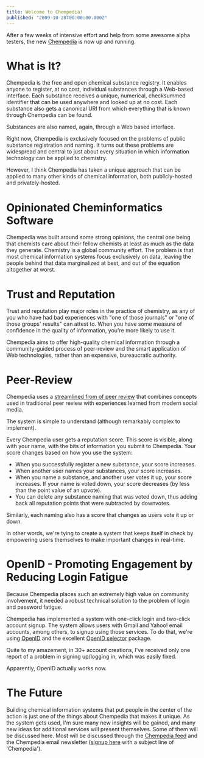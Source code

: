 ```yaml
---
title: Welcome to Chempedia!
published: "2009-10-28T00:00:00.000Z"
---
```


After a few weeks of intensive effort and help from some awesome alpha testers, the new [Chempedia](http://chempedia.com) is now up and running.

# What is It?

Chempedia is the free and open chemical substance registry. It enables anyone to register, at no cost, individual substances through a Web-based interface. Each substance receives a unique, numerical, checksummed identifier that can be used anywhere and looked up at no cost. Each substance also gets a canonical URI from which everything that is known through Chempedia can be found.

Substances are also named, again, through a Web based interface.

Right now, Chempedia is exclusively focused on the problems of public substance registration and naming. It turns out these problems are widespread and central to just about every situation in which information technology can be applied to chemistry.

However, I think Chempedia has taken a unique approach that can be applied to many other kinds of chemical information, both publicly-hosted and privately-hosted.

# Opinionated Cheminformatics Software

Chempedia was built around some strong opinions, the central one being that chemists care about their fellow chemists at least as much as the data they generate. Chemistry is a global community effort. The problem is that most chemical information systems focus exclusively on data, leaving the people behind that data marginalized at best, and out of the equation altogether at worst.

# Trust and Reputation

Trust and reputation play major roles in the practice of chemistry, as any of you who have had bad experiences with "one of those journals" or "one of those groups' results" can attest to. When you have some measure of confidence in the quality of information, you're more likely to use it.

Chempedia aims to offer high-quality chemical information through a community-guided process of peer-review and the smart application of Web technologies, rather than an expensive, bureaucratic authority.

# Peer-Review

Chempedia uses a [streamlined from of peer review](http://chempedia.com/about/peer-review) that combines concepts used in traditional peer review with experiences learned from modern social media.

The system is simple to understand (although remarkably complex to implement).

Every Chempedia user gets a reputation score. This score is visible, along with your name, with the bits of information you submit to Chempedia. Your score changes based on how you use the system:

- When you successfully register a new substance, your score increases.
- When another user names your substances, your score increases.
- When you name a substance, and another user votes it up, your score increases. If your name is voted down, your score decreases (by less than the point value of an upvote).
- You can delete any substance naming that was voted down, thus adding back all reputation points that were subtracted by downvotes.

Similarly, each naming also has a score that changes as users vote it up or down.

In other words, we're tying to create a system that keeps itself in check by empowering users themselves to make important changes in real-time.

# OpenID - Promoting Engagement by Reducing Login Fatigue

Because Chempedia places such an extremely high value on community involvement, it needed a robust technical solution to the problem of login and password fatigue.

Chempedia has implemented a system with one-click login and two-click account signup. The system allows users with Gmail and Yahoo! email accounts, among others, to signup using those services. To do that, we're using [OpenID](http://openid.net/) and the excellent [OpenID selector](http://code.google.com/p/openid-selector/) package.

Quite to my amazement, in 30+ account creations, I've received only one report of a problem in signing up/logging in, which was easily fixed.

Apparently, OpenID actually works now.

# The Future

Building chemical information systems that put people in the center of the action is just one of the things about Chempedia that makes it unique. As the system gets used, I'm sure many new insights will be gained, and many new ideas for additional services will present themselves. Some of them will be discussed here. Most will be discussed through the [Chempedia feed](http://products.metamolecular.com/chempedia) and the Chempedia email newsletter ([signup here](http://metamolecular.com/contact) with a subject line of 'Chempedia').